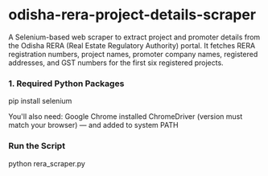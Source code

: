 # odisha-rera-project-details-scraper
A Selenium-based web scraper to extract project and promoter details from the Odisha RERA (Real Estate Regulatory Authority) portal. It fetches RERA registration numbers, project names, promoter company names, registered addresses, and GST numbers for the first six registered projects.


### 1. Required Python Packages

pip install selenium

You'll also need:
Google Chrome installed
ChromeDriver (version must match your browser) — and added to system PATH

### Run the Script

python rera_scraper.py

